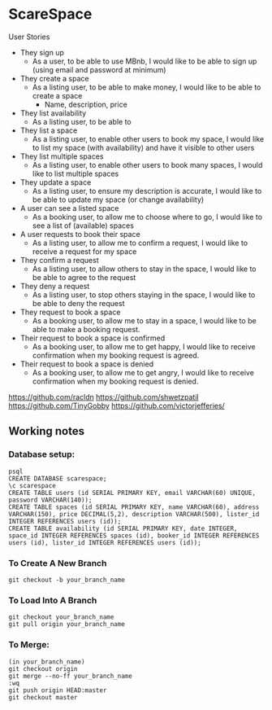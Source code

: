 # ScareSpace

User Stories

* They sign up
    * As a user, to be able to use MBnb, I would like to be able to sign up (using email and password at minimum)
* They create a space
    * As a listing user, to be able to make money, I would like to be able to create a space
        * Name, description, price
* They list availability
    * As a listing user, to be able to
* They list a space
    * As a listing user, to enable other users to book my space, I would like to list my space (with availability) and have it visible to other users
* They list multiple spaces
    * As a listing user, to enable other users to book many spaces, I would like to list multiple spaces
* They update a space
    * As a listing user, to ensure my description is accurate, I would like to be able to update my space (or change availability)
* A user can see a listed space
    * As a booking user, to allow me to choose where to go, I would like to see a list of (available) spaces
* A user requests to book their space
    * As a listing user, to allow me to confirm a request, I would like to receive a request for my space
* They confirm a request
    * As a listing user, to allow others to stay in the space, I would like to be able to agree to the request
* They deny a request
    * As a listing user, to stop others staying in the space, I would like to be able to deny the request
* They request to book a space
    * As a booking user, to allow me to stay in a space, I would like to be able to make a booking request.
* Their request to book a space is confirmed
    * As a booking user, to allow me to get happy, I would like to receive confirmation when my booking request is agreed.
* Their request to book a space is denied
    *  As a booking user, to allow me to get angry, I would like to receive confirmation when my booking request is denied.

https://github.com/racldn
https://github.com/shwetzpatil
https://github.com/TinyGobby
https://github.com/victorjefferies/

## Working notes
### Database setup:
```
psql
CREATE DATABASE scarespace;
\c scarespace
CREATE TABLE users (id SERIAL PRIMARY KEY, email VARCHAR(60) UNIQUE, password VARCHAR(140));
CREATE TABLE spaces (id SERIAL PRIMARY KEY, name VARCHAR(60), address VARCHAR(150), price DECIMAL(5,2), description VARCHAR(500), lister_id INTEGER REFERENCES users (id));
CREATE TABLE availability (id SERIAL PRIMARY KEY, date INTEGER, space_id INTEGER REFERENCES spaces (id), booker_id INTEGER REFERENCES users (id), lister_id INTEGER REFERENCES users (id));
```

### To Create A New Branch
```
git checkout -b your_branch_name
```

### To Load Into A Branch
```
git checkout your_branch_name
git pull origin your_branch_name
```

### To Merge:
```
(in your_branch_name)
git checkout origin
git merge --no-ff your_branch_name
:wq
git push origin HEAD:master
git checkout master
```
